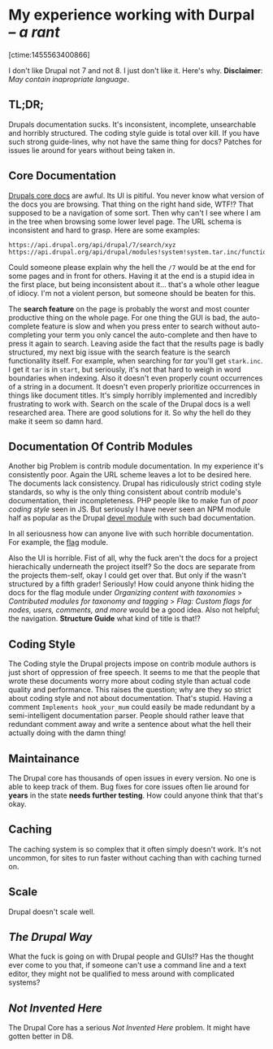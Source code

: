 # My experience working with Durpal _– a rant_

[ctime:1455563400866]

I don't like Drupal not 7 and not 8. I just don't like it. Here's why. **Disclaimer**: _May contain inapropriate language_.

## TL;DR;

Drupals documentation sucks. It's inconsistent, incomplete, unsearchable and horribly structured. The coding style guide is total over kill. If you have such strong guide-lines, why not have the same thing for docs? Patches for issues lie around for years without being taken in.

## Core Documentation

[Drupals core docs](https://api.drupal.org/api/drupal/7) are awful. Its UI is pitiful. You never know what version of the docs you are browsing. That thing on the right hand side, WTF!? That supposed to be a navigation of some sort. Then why can't I see where I am in the tree when browsing some lower level page. The URL schema is inconsistent and hard to grasp. Here are some examples:

```
https://api.drupal.org/api/drupal/7/search/xyz
https://api.drupal.org/api/drupal/modules!system!system.tar.inc/function/Archive_Tar%3A%3A_close/7
```

Could someone please explain why the hell the `/7` would be at the end for some pages and in front for others. Having it at the end is a stupid idea in the first place, but being inconsistent about it... that's a whole other league of idiocy. I'm not a violent person, but someone should be beaten for this.

The **search feature** on the page is probably the worst and most counter productive thing on the whole page. For one thing the GUI is bad, the auto-complete feature is slow and when you press enter to search without auto-completing your term you only cancel the auto-complete and then have to press it again to search. Leaving aside the fact that the results page is badly structured, my next big issue with the search feature is the search functionality itself. For example, when searching for _tar_ you'll get `stark.inc`. I get it `tar` is in `start`, but seriously, it's not that hard to weigh in word boundaries when indexing. Also it doesn't even properly count occurrences of a string in a document. It doesn't even properly prioritize occurrences in things like document titles. It's simply horribly implemented and incredibly frustrating to work with. Search on the scale of the Drupal docs is a well researched area. There are good solutions for it. So why the hell do they make it seem so damn hard.

## Documentation Of Contrib Modules

Another big Problem is contrib module documentation. In my experience it's consistently poor. Again the URL scheme leaves a lot to be desired here. The documents lack consistency. Drupal has ridiculously strict coding style standards, so why is the only thing consistent about contrib module's documentation, their incompleteness. PHP people like to make fun of _poor coding style_ seen in JS. But seriously I have never seen an NPM module half as popular as the Drupal [devel module](https://www.drupal.org/project/devel) with such bad documentation.

In all seriousness how can anyone live with such horrible documentation. For example, the [flag](https://www.drupal.org/documentation/modules/flag) module.

Also the UI is horrible. Fist of all, why the fuck aren't the docs for a project hierachically underneath the project itself? So the docs are separate from the projects them-self, okay I could get over that. But only if the wasn't structured by a fifth grader! Seriously! How could anyone think hiding the docs for the flag module under _Organizing content with taxonomies_ > _Contributed modules for taxonomy and tagging_ > _Flag: Custom flags for nodes, users, comments, and more_ would be a good idea. Also not helpful; the navigation. **Structure Guide** what kind of title is that!?

## Coding Style

The Coding style the Drupal projects impose on contrib module authors is just short of oppression of free speech. It seems to me that the people that wrote these documents worry more about coding style than actual code quality and performance. This raises the question; why are they so strict about coding style and not about documentation. That's stupid. Having a comment `Implements hook_your_mum` could easily be made redundant by a semi-intelligent documentation parser. People should rather leave that redundant comment away and write a sentence about what the hell their actually doing with the damn thing!

## Maintainance

The Drupal core has thousands of open issues in every version. No one is able to keep track of them. Bug fixes for core issues often lie around for **years** in the state **needs further testing**. How could anyone think that that's okay.

## Caching

The caching system is so complex that it often simply doesn't work. It's not uncommon, for sites to run faster without caching than with caching turned on.

## Scale

Drupal doesn't scale well.

## _The Drupal Way_

What the fuck is going on with Drupal people and GUIs!? Has the thought ever come to you that, if someone can't use a command line and a text editor, they might not be qualified to mess around with complicated systems?

## _Not Invented Here_

The Drupal Core has a serious _Not Invented Here_ problem. It might have gotten better in D8.

